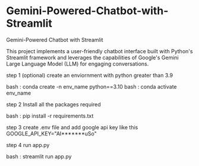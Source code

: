# Gemini-Powered-Chatbot-with-Streamlit
Gemini-Powered Chatbot with Streamlit


This project implements a user-friendly chatbot interface built with Python's Streamlit framework and leverages the capabilities of Google's Gemini Large Language Model (LLM) for engaging conversations.


step 1 (optional)
create an enviornment with python greater than 3.9

bash : conda create -n env_name python==3.10
bash : conda activate env_name

step 2
Install all the packages required

bash : pip install -r requirements.txt

step 3
create .env file and add google api key like this
GOOGLE_API_KEY="AI*******uSo"

step 4
run app.py

bash : streamlit run app.py


